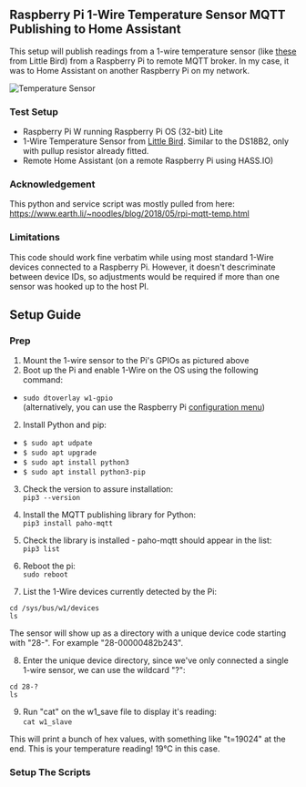 ## Raspberry Pi 1-Wire Temperature Sensor MQTT Publishing to Home Assistant

This setup will publish readings from a 1-wire temperature sensor (like [these](https://www.littlebird.com.au/products/1-wire-digital-temperature-sensor-for-raspberry-pi-assembled-1m "1-wire temperature sensor") from Little Bird) from a Raspberry Pi to remote MQTT broker. In my case, it was to Home Assistant on another Raspberry Pi on my network.  

![Temperature Sensor](lb_temp_sensor.jpg)


### Test Setup

* Raspberry Pi W running Raspberry Pi OS (32-bit) Lite
* 1-Wire Temperature Sensor from [Little Bird](https://www.littlebird.com.au/products/1-wire-digital-temperature-sensor-for-raspberry-pi-assembled-1m "1-wire temperature sensor"). Similar to the DS18B2, only with pullup resistor already fitted.
* Remote Home Assistant (on a remote Raspberry Pi using HASS.IO)


### Acknowledgement

This python and service script was mostly pulled from here: https://www.earth.li/~noodles/blog/2018/05/rpi-mqtt-temp.html


### Limitations

This code should work fine verbatim while using most standard 1-Wire devices connected to a Raspberry Pi. However, it doesn't descriminate between device IDs, so adjustments would be required if more than one sensor was hooked up to the host PI.



## Setup Guide

### Prep

1. Mount the 1-wire sensor to the Pi's GPIOs as pictured above
2. Boot up the Pi and enable 1-Wire on the OS using the following command:
* `sudo dtoverlay w1-gpio`  
(alternatively, you can use the Raspberry Pi [configuration menu](https://www.raspberrypi-spy.co.uk/2018/02/enable-1-wire-interface-raspberry-pi/))

2. Install Python and pip:  
* `$ sudo apt udpate`
* `$ sudo apt upgrade`
* `$ sudo apt install python3`
* `$ sudo apt install python3-pip`

3. Check the version to assure installation:  
`pip3 --version`

4. Install the MQTT publishing library for Python:  
`pip3 install paho-mqtt`

5. Check the library is installed - paho-mqtt should appear in the list:  
`pip3 list`

6. Reboot the pi:  
`sudo reboot`

7. List the 1-Wire devices currently detected by the Pi:  
```
cd /sys/bus/w1/devices
ls
```
  
The sensor will show up as a directory with a unique device code starting with "28-". For example "28-00000482b243".  

8. Enter the unique device directory, since we've only connected a single 1-wire sensor, we can use the wildcard "?":  
```
cd 28-?
ls
```

9. Run "cat" on the w1_save file to display it's reading:  
`cat w1_slave`
  
This will print a bunch of hex values, with something like "t=19024" at the end. This is your temperature reading! 19°C in this case.  
  

### Setup The Scripts

